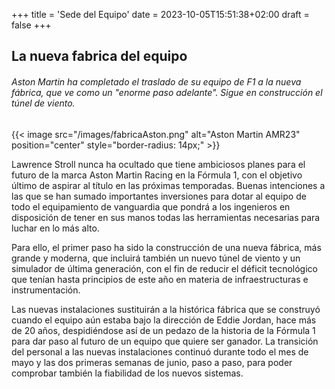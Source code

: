 +++
title = 'Sede del Equipo'
date = 2023-10-05T15:51:38+02:00
draft = false
+++

## La nueva fabrica del equipo

###### Aston Martin ha completado el traslado de su equipo de F1 a la nueva fábrica, que ve como un "enorme paso adelante". Sigue en construcción el túnel de viento.

{{< image src="/images/fabricaAston.png" alt="Aston Martin AMR23" position="center" style="border-radius: 14px;" >}}



Lawrence Stroll nunca ha ocultado que tiene ambiciosos planes para el futuro de la marca Aston Martin Racing en la Fórmula 1, con el objetivo último de aspirar al título en las próximas temporadas. Buenas intenciones a las que se han sumado importantes inversiones para dotar al equipo de todo el equipamiento de vanguardia que pondrá a los ingenieros en disposición de tener en sus manos todas las herramientas necesarias para luchar en lo más alto.

Para ello, el primer paso ha sido la construcción de una nueva fábrica, más grande y moderna, que incluirá también un nuevo túnel de viento y un simulador de última generación, con el fin de reducir el déficit tecnológico que tenían hasta principios de este año en materia de infraestructuras e instrumentación.

Las nuevas instalaciones sustituirán a la histórica fábrica que se construyó cuando el equipo aún estaba bajo la dirección de Eddie Jordan, hace más de 20 años, despidiéndose así de un pedazo de la historia de la Fórmula 1 para dar paso al futuro de un equipo que quiere ser ganador. La transición del personal a las nuevas instalaciones continuó durante todo el mes de mayo y las dos primeras semanas de junio, paso a paso, para poder comprobar también la fiabilidad de los nuevos sistemas.

